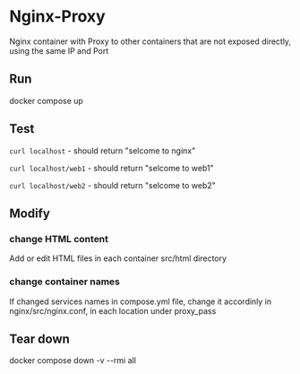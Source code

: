 # Nginx-Proxy

Nginx container with Proxy to other containers that are not exposed directly, using the same IP and Port


## Run

docker compose up

## Test

```curl localhost``` - should return "selcome to nginx"

```curl localhost/web1``` - should return "selcome to web1"

```curl localhost/web2``` - should return "selcome to web2"

## Modify

### change HTML content

Add or edit HTML files in each container src/html directory

### change container names

If changed services names in compose.yml file, change it accordinly in nginx/src/nginx.conf, in each location under proxy_pass

## Tear down
docker compose down -v --rmi all
